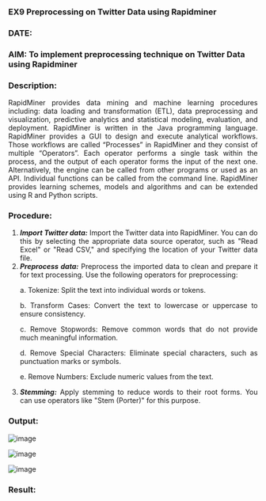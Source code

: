### EX9 Preprocessing on Twitter Data using Rapidminer
### DATE: 
### AIM: To implement preprocessing technique on Twitter Data using Rapidminer
### Description: 
<div align = "justify">
RapidMiner provides data mining and machine learning procedures including: data loading and transformation (ETL), data preprocessing and visualization, 
predictive analytics and statistical modeling, evaluation, and deployment. RapidMiner is written in the Java programming language. 
RapidMiner provides a GUI to design and execute analytical workflows. Those workflows are called “Processes” in RapidMiner and they consist of multiple “Operators”. 
Each operator performs a single task within the process, and the output of each operator forms the input of the next one. Alternatively, the engine can be called from 
other programs or used as an API. Individual functions can be called from the command line. 
RapidMiner provides learning schemes, models and algorithms and can be extended using R and Python scripts.

### Procedure:
1) ***Import Twitter data:*** Import the Twitter data into RapidMiner. You can do this by selecting the appropriate
data source operator, such as "Read Excel" or "Read CSV," and specifying the location of your Twitter data
file.
2) ***Preprocess data:*** Preprocess the imported data to clean and prepare it for text processing. Use the following
operators for preprocessing:
    <p>a. Tokenize: Split the text into individual words or tokens.
    <p>b. Transform Cases: Convert the text to lowercase or uppercase to ensure consistency.
    <p>c. Remove Stopwords: Remove common words that do not provide much meaningful information.
    <p>d. Remove Special Characters: Eliminate special characters, such as punctuation marks or symbols.
    <p>e. Remove Numbers: Exclude numeric values from the text.
3) ***Stemming:*** Apply stemming to reduce words to their root forms. You can use operators like "Stem (Porter)"
for this purpose.


### Output:

![image](https://github.com/karthikeyan-R16/WDM_EXP9/assets/119421232/165c3fa2-f845-476b-b0dd-8e3a13f8e0bd)

![image](https://github.com/karthikeyan-R16/WDM_EXP9/assets/119421232/d1963bf8-8345-46e5-b3e8-1ae9fbe7b0d0)

![image](https://github.com/karthikeyan-R16/WDM_EXP9/assets/119421232/7eef494e-47e6-479a-83c3-e00d55a2ce7f)

### Result:
